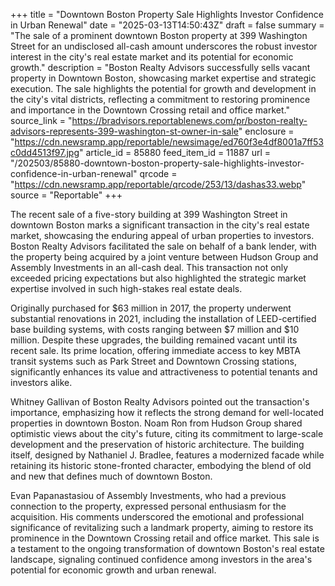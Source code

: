 +++
title = "Downtown Boston Property Sale Highlights Investor Confidence in Urban Renewal"
date = "2025-03-13T14:50:43Z"
draft = false
summary = "The sale of a prominent downtown Boston property at 399 Washington Street for an undisclosed all-cash amount underscores the robust investor interest in the city's real estate market and its potential for economic growth."
description = "Boston Realty Advisors successfully sells vacant property in Downtown Boston, showcasing market expertise and strategic execution. The sale highlights the potential for growth and development in the city's vital districts, reflecting a commitment to restoring prominence and importance in the Downtown Crossing retail and office market."
source_link = "https://bradvisors.reportablenews.com/pr/boston-realty-advisors-represents-399-washington-st-owner-in-sale"
enclosure = "https://cdn.newsramp.app/reportable/newsimage/ed760f3e4df8001a7ff53c0dd4513f97.jpg"
article_id = 85880
feed_item_id = 11887
url = "/202503/85880-downtown-boston-property-sale-highlights-investor-confidence-in-urban-renewal"
qrcode = "https://cdn.newsramp.app/reportable/qrcode/253/13/dashas33.webp"
source = "Reportable"
+++

<p>The recent sale of a five-story building at 399 Washington Street in downtown Boston marks a significant transaction in the city's real estate market, showcasing the enduring appeal of urban properties to investors. Boston Realty Advisors facilitated the sale on behalf of a bank lender, with the property being acquired by a joint venture between Hudson Group and Assembly Investments in an all-cash deal. This transaction not only exceeded pricing expectations but also highlighted the strategic market expertise involved in such high-stakes real estate deals.</p><p>Originally purchased for $63 million in 2017, the property underwent substantial renovations in 2021, including the installation of LEED-certified base building systems, with costs ranging between $7 million and $10 million. Despite these upgrades, the building remained vacant until its recent sale. Its prime location, offering immediate access to key MBTA transit systems such as Park Street and Downtown Crossing stations, significantly enhances its value and attractiveness to potential tenants and investors alike.</p><p>Whitney Gallivan of Boston Realty Advisors pointed out the transaction's importance, emphasizing how it reflects the strong demand for well-located properties in downtown Boston. Noam Ron from Hudson Group shared optimistic views about the city's future, citing its commitment to large-scale development and the preservation of historic architecture. The building itself, designed by Nathaniel J. Bradlee, features a modernized facade while retaining its historic stone-fronted character, embodying the blend of old and new that defines much of downtown Boston.</p><p>Evan Papanastasiou of Assembly Investments, who had a previous connection to the property, expressed personal enthusiasm for the acquisition. His comments underscored the emotional and professional significance of revitalizing such a landmark property, aiming to restore its prominence in the Downtown Crossing retail and office market. This sale is a testament to the ongoing transformation of downtown Boston's real estate landscape, signaling continued confidence among investors in the area's potential for economic growth and urban renewal.</p>